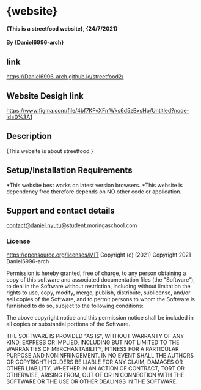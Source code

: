 # {website}
#### {This is a streetfood website}, {24/7/2021}
#### By **{Daniel6996-arch}**
## link
https://Daniel6996-arch.github.io/streetfood2/
## Website Desigh link
https://www.figma.com/file/4bf7KFvXFmWks6d5zBxsHp/Untitled?node-id=0%3A1
## Description
{This website is about streetfood.}
## Setup/Installation Requirements
*This website best works on latest version browsers.
*This website is dependency free therefore depends on NO other code or application.
## Support and contact details
contact@daniel.nyutu@student.moringaschool.com
### License 
https://opensource.org/licenses/MIT
Copyright (c) (2021)
Copyright 2021 Daniel6996-arch

Permission is hereby granted, free of charge, to any person obtaining a copy of this software and associated documentation files (the "Software"), to deal in the Software without restriction, including without limitation the rights to use, copy, modify, merge, publish, distribute, sublicense, and/or sell copies of the Software, and to permit persons to whom the Software is furnished to do so, subject to the following conditions:

The above copyright notice and this permission notice shall be included in all copies or substantial portions of the Software.

THE SOFTWARE IS PROVIDED "AS IS", WITHOUT WARRANTY OF ANY KIND, EXPRESS OR IMPLIED, INCLUDING BUT NOT LIMITED TO THE WARRANTIES OF MERCHANTABILITY, FITNESS FOR A PARTICULAR PURPOSE AND NONINFRINGEMENT. IN NO EVENT SHALL THE AUTHORS OR COPYRIGHT HOLDERS BE LIABLE FOR ANY CLAIM, DAMAGES OR OTHER LIABILITY, WHETHER IN AN ACTION OF CONTRACT, TORT OR OTHERWISE, ARISING FROM, OUT OF OR IN CONNECTION WITH THE SOFTWARE OR THE USE OR OTHER DEALINGS IN THE SOFTWARE.